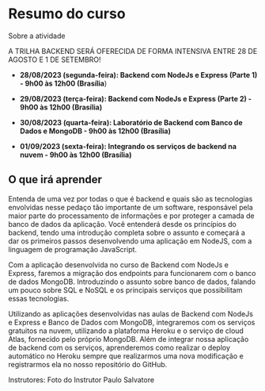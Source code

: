 # Resumo do curso 
Sobre a atividade

A TRILHA BACKEND SERÁ OFERECIDA DE FORMA INTENSIVA ENTRE 28 DE AGOSTO E 1 DE SETEMBRO!

- **28/08/2023 (segunda-feira): Backend com NodeJs e Express (Parte 1) - 9h00 às 12h00 (Brasília**)

- **29/08/2023 (terça-feira): Backend com NodeJs e Express (Parte 2) - 9h00 às 12h00 (Brasília)**

- **30/08/2023 (quarta-feira): Laboratório de Backend com Banco de Dados e MongoDB - 9h00 às 12h00 (Brasília)**

- **01/09/2023 (sexta-feira): Integrando os serviços de backend na nuvem - 9h00 às 12h00 (Brasília)**

## O que irá aprender

Entenda de uma vez por todas o que é backend e quais são as tecnologias envolvidas nesse pedaço tão importante de um software, responsável pela maior parte do processamento de informações e por proteger a camada de banco de dados da aplicação. Você entenderá desde os princípios do backend, tendo uma introdução completa sobre o assunto e começará a dar os primeiros passos desenvolvendo uma aplicação em NodeJS, com a linguagem de programação JavaScript.

Com a aplicação desenvolvida no curso de Backend com NodeJs e Express, faremos a migração dos endpoints para funcionarem com o banco de dados MongoDB. Introduzindo o assunto sobre banco de dados, falando um pouco sobre SQL e NoSQL e os principais serviços que possibilitam essas tecnologias.

Utilizando as aplicações desenvolvidas nas aulas de Backend com NodeJs e Express e Banco de Dados com MongoDB, integraremos com os serviços gratuitos na nuvem, utilizando a plataforma Heroku e o serviço de cloud Atlas, fornecido pelo próprio MongoDB. Além de integrar nossa aplicação de backend com os serviços, aprenderemos como realizar o deploy automático no Heroku sempre que realizarmos uma nova modificação e registrarmos ela no nosso repositório do GitHub.


Instrutores: Foto do Instrutor
Paulo Salvatore
